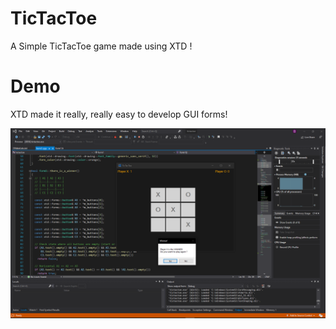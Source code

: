 # TicTacToe
 A Simple TicTacToe game made using XTD !

# Demo
XTD made it really, really easy to develop GUI forms!

<img src="Screenshot.png" />